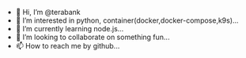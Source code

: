 - 👋 Hi, I’m @terabank
- 👀 I’m interested in python, container(docker,docker-compose,k9s)...
- 🌱 I’m currently learning node.js...
- 💞️ I’m looking to collaborate on something fun...
- 📫 How to reach me by github...

<!---
terabank/terabank is a ✨ special ✨ repository because its `README.md` (this file) appears on your GitHub profile.
You can click the Preview link to take a look at your changes.
--->
